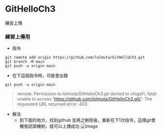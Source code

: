 # GitHelloCh3
練習上傳

### 練習上傳用

- 指令
```
git remote add origin https://github.com/lolmuta/GitHelloCh3.git
git branch -M main	
git push -u origin main
```
- 在下這個指令時，可能會出錯
```
git push -u origin main
```
> remote: Permission to lolmuta/GitHelloCh3.git denied to chigaYi.
fatal: unable to access 'https://github.com/lolmuta/GitHelloCh3.git/': The requested URL returned error: 403


- 解法
  - 到下面的地方，找到github 並將之刪除後，重新在下1次指令，這樣git會觸發認證機制，就可以上傳成功
![image](https://user-images.githubusercontent.com/19727471/162150736-bf6db287-0f34-4615-ae2d-dd9eb9a9f3d4.png)
